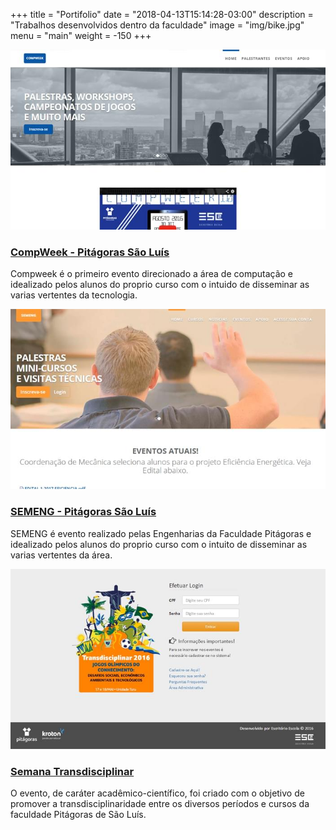 +++
title = "Portifolio"
date = "2018-04-13T15:14:28-03:00"
description = "Trabalhos desenvolvidos dentro da faculdade"
image = "img/bike.jpg"
menu = "main" 
weight = -150
+++

<!-- Projects Row -->
<div class="row">
    <div class="col-md-4 portfolio-item">
        <a href="http://compweek.online/">
          <img class="img-responsive" src="/img/projeto-1.jpg" alt="CompWeek - Pitágoras São Luís">
          <h3>CompWeek - Pitágoras São Luís</h3>
        </a>
        <p>Compweek é o primeiro evento direcionado a área de computação e idealizado pelos alunos do proprio curso com o intuido de disseminar as varias vertentes da tecnologia.</p>
    </div>
    <div class="col-md-4 portfolio-item">
        <a href="http://semeng.com.br/">
          <img class="img-responsive" src="/img/projeto-2.jpg" alt="SEMENG - Pitágoras São Luís">
          <h3>SEMENG - Pitágoras São Luís</h3>
        </a>
        <p>SEMENG é evento realizado pelas Engenharias da Faculdade Pitágoras e idealizado pelos alunos do proprio curso com o intuito de disseminar as varias vertentes da área.</p>
    </div>
    <div class="col-md-4 portfolio-item">
        <a href="http://escritorioescola.tk/transdisciplinar/">
          <img class="img-responsive" src="/img/projeto-3.jpg" alt="Semana Transdisciplinar">
          <h3>Semana Transdisciplinar</h3>
        </a>
        <p>O evento, de caráter acadêmico-científico, foi criado com o objetivo de promover a transdisciplinaridade entre os diversos períodos e cursos da faculdade Pitágoras de São Luís.</p>
    </div>
</div>
<!-- /.row -->